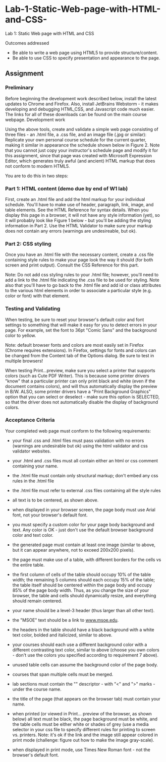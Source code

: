 # Lab-1-Static-Web-page-with-HTML-and-CSS-
Lab 1: Static Web page with HTML and CSS 

Outcomes addressed

 *  Be able to write a web page using HTML5 to provide structure/content.
 *  Be able to use CSS to specify presentation and appearance to the page.

## Assignment
### Preliminary

Before beginning the development work described below, install the latest updates to Chrome and Firefox. Also, install JetBrains Webstorm - it makes developing and debugging HTML,CSS, and Javascript code much easier. The links for all of these downloads can be found on the main course webpage.
Development work

Using the above tools, create and validate a simple web page consisting of three files - an .html file, a .css file, and an image file (.jpg or similar): Replicate your own personal course schedule for the current quarter, making it similar in appearance the schedule shown below in Figure 2. Note that you cannot just copy your instructor's schedule page and modify it for this assignment, since that page was created with Microsoft Expression Editor, which generates truly awful (and ancient) HTML markup that does not conform to modern HTML5.

You are to do this in two steps:
### Part 1: HTML content (demo due by end of W1 lab)

First, create an .html file and add the html markup for your individual schedule. You'll have to make use of header, paragraph, link, image, and table elements. See the HTML Reference for syntax details. When you display this page in a browser, it will not have any style information (yet), so it will probably look like Figure 1 below - but you'll be adding the styling information in Part 2.
Use the HTML Validator to make sure your markup does not contain any errors (warnings are undesireable, but ok). 


### Part 2: CSS styling

Once you have an .html file with the necessary content, create a .css file containing style rules to make your page look the way it should (for both screen and print output). Consult the CSS Reference for this part.

Note: Do not add css styling rules to your .html file; however, you'll need to add a link to the .html file indicating the .css file to be used for styling.  Note also that you'll have to go back to the .html file and add id or class attributes to the various html elements in order to associate a particular style (e.g. color or font) with that element.
 
### Testing and Validating

When testing, be sure to reset your browser's default color and font settings to something that will make it easy for you to detect errors in your page. For example, set the font to 36pt "Comic Sans" and the background color to yellow.

Note: default browser fonts and colors are most easily set in Firefox (Chrome requires extensions). In Firefox, settings for fonts and colors can be changed from the Content tab of the Options dialog. Be sure to test in multiple browsers!

When testing Print...preview, make sure you select a printer that supports colors (such as Cute PDF Writer). This is because some printer drivers "know" that a particular printer can only print black and white (even if the document contains colors), and will thus automatically display the preview in B/W. ALSO, some printer drivers have a "Print Background Graphics" option that you can select or deselect - make sure this option is SELECTED, so that the driver does not automatically disable the display of background colors.
### Acceptance Criteria

Your completed web page must conform to the following requirements:
* your final .css and .html files must pass validation with no errors (warnings are undesirable but ok) using the html validator and css validator websites.

* your .html and .css files must all contain either an html or css comment containing your name.
     
* the .html file must contain only structural markup; don't embed any css rules in the .html file
     
* the .html file must refer to external .css files containing all the style rules
     
* all text is to be centered, as shown above.
   
* when displayed in your browser screen, the page body must use Arial font, not your browser's default font.
     
* you must specify a custom color for your page body background and text. Any color is OK - just don't use the default browser background color and text color.
     
* the generated page must contain at least one image (similar to above, but it can appear anywhere, not to exceed 200x200 pixels).
     
* the page must make use of a table, with different borders for the cells vs the entire table.
     
* the first column of cells of the table should occupy 10% of the table width; the remaining 5 columns should each occupy 15% of the table; the table itself should be centered within the page body and occupy 85% of the page body width. Thus, as you change the size of your browser, the table and cells should dynamically resize, and everything should remain centered.
     
* your name should be a level-3 header (thus larger than all other text).
     
* the "MSOE" text should be a link to www.msoe.edu.
     
* the headers in the table should have a black background with a white text color, bolded and italicized, similar to above.
     
* your courses should each use a different background color with a different contrasting text color, similar to above (choose you own colors - don't use the colors you specified according to requirement 7 above).
     
* unused table cells can assume the background color of the page body.
     
* courses that span multiple cells must be merged.
     
* lab sections must contain the "<lab>" descriptor  - with "<" and ">" marks - under the course name.
     
* the title of the page (that appears on the browser tab) must contain your name.
     
* when printed (or viewed in Print... preview of the browser, as shown below) all text must be black, the page background must be white, and the table cells must be either white or shades of grey (use a media selector in your css file to specify different rules for printing to screen vs. printers.   Note: it's ok if the link and the image still appear colored in print mode (challenge: figure out how to make the image gray-scale).

* when displayed in print mode, use Times New Roman font - not the browser's default font.
